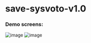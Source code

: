 # save-sysvoto-v1.0

### Demo screens:
![image](https://user-images.githubusercontent.com/104157123/200952528-d5608598-d6e6-462d-bc35-9288d4cfa576.png)
![image](https://user-images.githubusercontent.com/104157123/200951998-2fb4df6a-13f2-448b-aca8-2265e731dab6.png)
